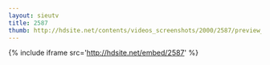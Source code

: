 ```yaml
---
layout: sieutv
title: 2587
thumb: http://hdsite.net/contents/videos_screenshots/2000/2587/preview_360p.mp4.jpg
---
```

{% include iframe src='http://hdsite.net/embed/2587' %}
 
